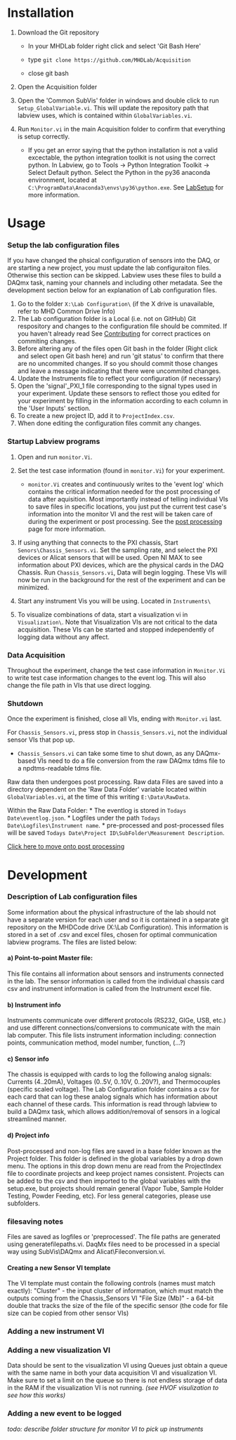 # Installation
1. Download the Git repository

     * In your MHDLab folder right click and select 'Git Bash Here'

     * type `git clone https://github.com/MHDLab/Acquisition`

     * close git bash
2. Open the Acquisition folder
2. Open the 'Common SubVis' folder in windows and double click to run `Setup_GlobalVariable.vi`. This will update the repository path that labview uses, which is contained within `GlobalVariables.vi`. 
3. Run `Monitor.vi` in the main Acquisition folder to confirm that everything is setup correctly. 
     * If you get an error saying that the python installation is not a valid excectable, the python integration toolkit is not using the correct python. In Labview, go to Tools -> Python Integration Toolkit -> Select Default python. Select the Python in the py36 anaconda environment, located at `C:\ProgramData\Anaconda3\envs\py36\python.exe`. See [LabSetup](https://github.com/MHDLab/Documentation/blob/master/labsetup.md) for more information. 

# Usage

### Setup the lab configuration files

If you have changed the phsical configuration of sensors into the DAQ, or are starting a new project, you must update the lab configuraiton files. Otherwise this section can be skipped. Labview uses these files to build a DAQmx task, naming your channels and including other metadata. See the development section below for an explanation of Lab configuration files.
1. Go to the folder `X:\Lab Configuration\` (if the X drive is unavailable, refer to MHD Common Drive Info)
2. The Lab configuration folder is a Local (i.e. not on GitHub) Git respository and changes to the configuration file should be commited. If you haven't already read See [Contributing](https://github.com/MHDLab/Documentation/blob/master/CONTRIBUTING.md) for correct practices on commiting changes.
3. Before altering any of the files open Git bash in the folder (Right click and select open Git bash here) and run 'git status' to confirm that there are no uncommited changes. If so you should commit those changes and leave a message indicating that there were uncommited changes. 
4. Update the Instruments file to reflect your configuration (if necessary)
5. Open the 'signal'_PXI_1 file corresponding to the signal types used in your experiment. Update these sensors to reflect those you edited for your experiment by filling in the information according to each column in the 'User Inputs' section.
6. To create a new project ID, add it to `ProjectIndex.csv`.
7. When done editing the configuration files commit any changes.


### Startup Labview programs
1. Open and run `monitor.Vi`. 

2. Set the test case information (found in `monitor.Vi`) for your experiment.
    * `monitor.Vi` creates and continuously writes to the 'event log' which contains the critical information needed for the post processing of data after aquisition. Most importantly instead of telling individual VIs to save files in specific locations, you just put the current test case's information into the monitor VI and the rest will be taken care of during the experiment or post processing. See the [post processing](https://github.com/MHDLab/PostProcessor) page for more information. 

        
3. If using anything that connects to the PXI chassis, Start `Senors\Chassis_Sensors.vi`. Set the sampling rate, and select the PXI devices or Alicat sensors that will be used. Open NI MAX to see information about PXI devices, which are the physical cards in the DAQ Chassis. Run `Chassis_Sensors.vi`, Data will begin logging. These VIs will now be run in the background for the rest of the experiment and can be minimized. 
4. Start any instrument Vis you will be using. Located in `Instruments\`
5. To visualize combinations of data, start a visualization vi in `Visualization\`. Note that Visualization VIs are not critical to the data acquisition. These VIs can be started and stopped independently of logging data without any affect. 

### Data Acquisition

Throughout the experiment, change the test case information in `Monitor.Vi` to write test case information changes to the event log. This will also change the file path in VIs that use direct logging. 

### Shutdown

Once the experiment is finished, close all VIs, ending with `Monitor.vi` last.

For `Chassis_Sensors.vi`, press stop in `Chassis_Sensors.vi`, not the individual sensor VIs that pop up. 
* `Chassis_Sensors.vi` can take some time to shut down, as any DAQmx-based VIs need to do a file conversion from the raw DAQmx tdms file to a npdtms-readable tdms file. 


Raw data then undergoes post processing. Raw data Files are saved into a directory dependent on the 'Raw Data Folder' variable located within `GlobalVariables.vi`, at the time of this writing `E:\Data\RawData`. 

Within the Raw Data Folder:
    * The eventlog is stored in `Todays Date\eventlog.json`.
    * Logfiles under the path `Todays Date\Logfiles\Instrument name`.
    * pre-processed and post-processed files will be saved `Todays Date\Project ID\SubFolder\Measurement Description`.


[Click here to move onto post processing](https://github.com/MHDLab/PostProcessor)

# Development

### Description of Lab configuration files

Some information about the physical infrastructure of the lab should not have a separate version for each user and so it is contained in a separate git repository on the MHDCode drive (X:\Lab Configuration\). This information is stored in a set of .csv and excel files, chosen for optimal communication labview programs. The files are listed below:

#### a) Point-to-point Master file:
This file contains all information about sensors and instruments connected in the lab. The sensor information is called from the individual chassis card csv and instrument information is called from the Instrument excel file. 

#### b) Instrument info
Instruments communicate over different protocols (RS232, GIGe, USB, etc.) and use different connections/conversions to communicate with the main lab computer. This file lists instrument information including: connection points, communication method, model number, function, (...?)

#### c) Sensor info
The chassis is equipped with cards to log the following analog signals: Currents (4..20mA), Voltages (0..5V, 0..10V, 0..20V?), and Thermocouples (specific scaled voltage). The Lab Configuration folder contains a csv for each card that can log these analog signals which has information about each channel of these cards. This information is read through labview to build a DAQmx task, which allows addition/removal of sensors in a logical streamlined manner.

#### d) Project info
Post-processed and non-log files are saved in a base folder known as the Project folder. This folder is defined in the global variables by a drop down menu. The options in this drop down menu are read from the ProjectIndex file to coordinate projects and keep project names consistent. Projects can be added to the csv and then imported to the global variables with the setup.exe, but projects should remain general (Vapor Tube, Sample Holder Testing, Powder Feeding, etc). For less general categories, please use subfolders.


### filesaving notes

Files are saved as logfiles or 'preprocessed'. The file paths are generated using generatefilepaths.vi. DaqMx files need to be processed in a special way using SubVis\DAQmx and Alicat\Fileconversion.vi. 


####     Creating a new Sensor VI template
The VI template must contain the following controls (names must match exactly): 
"Cluster" - the input cluster of information, which must match the outputs coming from the Chassis_Sensors VI
"File Size (Mb)" - a 64-bit double that tracks the size of the file of the specific sensor (the code for file size can be copied from other sensor VIs)

### Adding a new instrument VI

### Adding a new visualization VI
Data should be sent to the visualization VI using Queues just obtain a queue with the same name in both your data acquisition VI and visualization VI. Make sure to set a limit on the queue so there is not endless storage of data in the RAM if the visualization VI is not running.  *(see HVOF visulization to see how this works)*

### Adding a new event to be logged


*todo: describe folder structure for monitor VI to pick up instruments*

